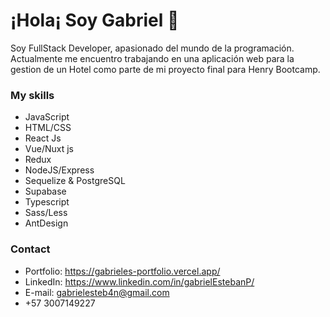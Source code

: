 # ¡Hola¡ Soy Gabriel 👋
Soy FullStack Developer, apasionado del mundo de la programación.
Actualmente me encuentro trabajando en una aplicación web para la gestion de un Hotel como parte de mi proyecto final para Henry Bootcamp. 

### My skills

- JavaScript
- HTML/CSS
- React Js
- Vue/Nuxt js
- Redux
- NodeJS/Express
- Sequelize & PostgreSQL
- Supabase
- Typescript
- Sass/Less
- AntDesign

### Contact

- Portfolio: https://gabrieles-portfolio.vercel.app/
- LinkedIn: https://www.linkedin.com/in/gabrielEstebanP/
- E-mail: gabrielesteb4n@gmail.com
- +57 3007149227
